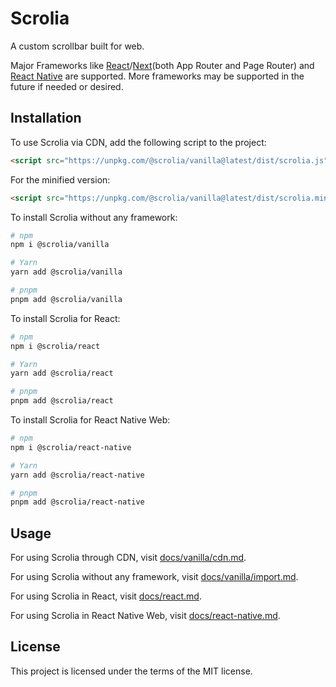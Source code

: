 # Scrolia

A custom scrollbar built for web.

Major Frameworks like [React](https://react.dev/)/[Next](https://nextjs.org/)(both App Router and Page Router) and [React Native](https://reactnative.dev/) are supported. More frameworks may be supported in the future if needed or desired.

## Installation

To use Scrolia via CDN, add the following script to the project:

```html
<script src="https://unpkg.com/@scrolia/vanilla@latest/dist/scrolia.js"></script>
```

For the minified version:

```html
<script src="https://unpkg.com/@scrolia/vanilla@latest/dist/scrolia.min.js"></script>
```

To install Scrolia without any framework:

```sh
# npm
npm i @scrolia/vanilla

# Yarn
yarn add @scrolia/vanilla

# pnpm
pnpm add @scrolia/vanilla
```

To install Scrolia for React:

```sh
# npm
npm i @scrolia/react

# Yarn
yarn add @scrolia/react

# pnpm
pnpm add @scrolia/react
```

To install Scrolia for React Native Web:

```sh
# npm
npm i @scrolia/react-native

# Yarn
yarn add @scrolia/react-native

# pnpm
pnpm add @scrolia/react-native
```

## Usage

For using Scrolia through CDN, visit [docs/vanilla/cdn.md](./docs/vanilla/cdn.md).

For using Scrolia without any framework, visit [docs/vanilla/import.md](./docs/vanilla/import.md).

For using Scrolia in React, visit [docs/react.md](./docs/react.md).

For using Scrolia in React Native Web, visit [docs/react-native.md](./docs/react-native.md).

## License

This project is licensed under the terms of the MIT license.
